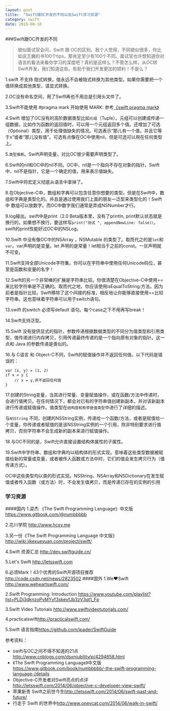 ```yaml
---
layout: post
title:  "Swift跟OC开发的不同以及Swift学习资源"
category: swift
date: 2015-08-10
---
```


###Swift跟OC开发的不同

> 貌似面试官会问，Swift 跟 OC的区别。我个人觉得，不同貌似很多，你比如说王巍的书100个tips，那肯定至少有100个不同。面试官也许想知道你对语言的看法来看你学习的深度吧？真的是这样么？不管怎么样。从OC转Swift开发，我们知道这些。有助于我们开发更加的顺利！不是么？

1.swift 不支持 隐式转换，值永远不会被隐式转换为其他类型。如果你需要把一个值转换成其他类型，请显式转换。

2.OC没有命名空间，用了Swift再也不用总是引用头文件了。

3.Swift不能使用 #pragma mark 开始使用  MARK: 参考[《swift pragma mark》](http://ju.outofmemory.cn/entry/104921)

4.Swift 增加了OC没有的高阶数据类型比如`元组`（Tuple）。元组可以创建或传递一组数据，比如作为函数的返回值时，可以用一个元组返回多个值。还增加了可选（Optional）类型，用于处理值缺失的情况。可选表示“那儿有一个值，并且它等于x”或者“那儿没有值”。可选有点像在OC中使用nil，但是可选可以用在任何类型上。

5.`类型推断`。Swift声明变量，对比OC很少需要声明类型了。

6.Swift的nil和OC中的nil不同。OC中，nil是一个指向不存在对象的指针。Swift中，nil不是指针，它是一个确定的值，用来表示值缺失。

7.Swift中将宏定义彻底从语言中拿掉了。

8.在Objective-C中，数组和字典可以包含任意你想要的类型。但是在Swift中，数组和字典是类型化的。并且是通过使用我们上面的朋友—泛型来类型化的！Swift 中 数组可以放数字。而OC中数字我们通常是弄成NSNumber才行。

9.log输出。swift中是print（2.0 Beta版本里，没有了println, print默认状态就是换行的，如果想不换行，要这样写`print("测试 ", appendNewLine: false)）`。swift的print性能好过OC中的NSLog。

10.Swift 中没有像OC中的NSArray ，NSMutable 的类型了。取而代之的是`let`和`var`。var声明的是变量。let 声明的是常量！let相当于之前的const。一旦声明就不可变。

11.Swift支持全部Unicode字符集。你可以在字符串中使用任何Unicode码位，甚至是函数和变量的名字！

12.Swift的另一个非常棒的扩展是字符串比较。你很清楚在Objective-C中使用==来比较字符串是不正确的。取而代之地，你应该使用isEqualToString:方法。因为前者是指针比较。Swift移除了这个间接的标准，相反地让你能够直接使用==比较字符串。这也意味着字符串可以用于switch语句。

13.swift 的switch 必须写default 语句。每个case之下不用再写break！

14.Swift支持泛型。

15.Swift 没有提供显式的指针，参数传递根据数据类型的不同分为值类型和引用类型，值传递进行内存拷贝，引用传递最终传递的是一个指向原有对象的指针。这一点和 Java 的参数传递是类似的。
<!--7.Swift支持引用传值。OC不支持。-->

16.与 C语言 和 Object-C不同，Swift的赋值操作并不返回任何值。以下代码是错误的：
```
var (x, y) = (1, 2)
if x = y {
    // x = y,并不返回任何值
}
```
17.创建的String变量，当其进行常量、变量赋值操作，或在函数/方法中传递时，会进行值拷贝。在任何情况下，都会对已有的字符串值创建新副本，并对该新副本进行传递或赋值操作。值类型在`结构提和枚举是值类型`中进行了详细的描述。

与`NSString` 不同，创建的NSString实例，传递给一个函数/方法，或者是赋值给一个变量，你传递或者赋值的是该NSString实例的一个引用，除非特别要求进行值拷贝，否则字符串不会生成新的副本来进行赋值操作。

18.与OC不同的是，Swift允许直接设置结构体属性的子属性。

19.Swift中字符串、数组和字典均以结构体的形式实现。意味着这些类型数据被赋值给新的常量或变量，或者被传入函数或方法中时，它们的值会发生拷贝行为（值传递方式）。

OC中这些类型均以类的形式实现。NSString、NSArray和NSDictionary在发生赋值或者传入函数（或方法）时，不会发生值拷贝，而是传递已存在的实例的引用

  
### 学习资源

####国内
1.梁杰 《The Swift Programming Language》中文版 <https://www.gitbook.com/@numbbbbb>

2.花川学院 <http://www.hcxy.me>

3.另一份《The Swift Programming Language 中文版》 <http://wiki.jikexueyuan.com/project/swift/>

4.Swift 资源汇总 <http://dev.swiftguide.cn/>

5.Let's Swift <http://letsswift.com>

6.必须Mark！43个优秀的Swift开源项目推荐 <http://code.csdn.net/news/2823502>
####国外
1.We❤️Swift <http://www.weheartswift.com/>

2.Swift Programming: Introduction <https://www.youtube.com/playlist?list=PLDj3dknzoPvMYvf3skevfJb3zV3qt1_Fp>

3.Swift Video Tutorials <http://www.swiftvideotutorials.com/>

4.practicalswift<http://practicalswift.com/>

5.Swift 语言指南<https://github.com/ipader/SwiftGuide>


参考资料：

* swift与OC之间不得不知道的21点 <http://www.cnblogs.com/dsxniubility/p/4294658.html>
* 《The Swift Programming Language》中文版<https://www.gitbook.com/book/numbbbbb/-the-swift-programming-language-/details>
* Objective-C开发者对Swift亮点的点评 <http://letsswift.com/2014/06/objective-c-developer-view-swift/>
* 苹果新贵 Swift之前世今生<http://letsswift.com/2014/06/swift-past-and-future/>
* 行走于 Swift 的世界中<http://www.onevcat.com/2014/06/walk-in-swift/>





